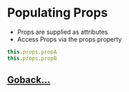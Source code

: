 # Populating Props

- Props are supplied as attributes
- Access Props via the props property

```js
this.props.propA
this.props.propB
```

## [Goback...](./index.md)